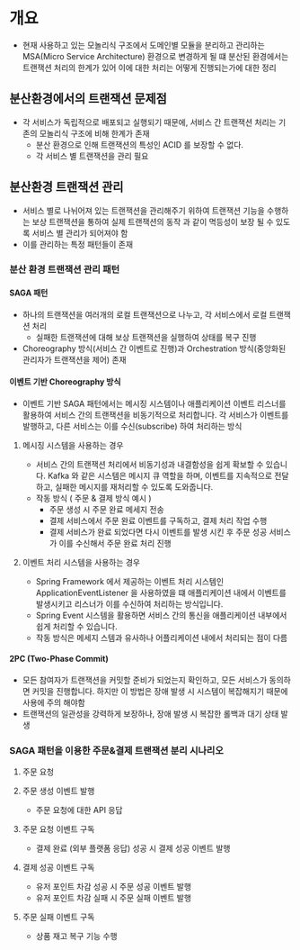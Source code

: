 # 개요

- 현재 사용하고 있는 모놀리식 구조에서 도메인별 모듈을 분리하고 관리하는 MSA(Micro Service Architecture) 환경으로 변경하게 될 떄 분산된 환경에서는 트랜잭션 처리의 한계가 있어 이에 대한
  처리는 어떻게 진행되는가에 대한 정리

## 분산환경에서의 트랜잭션 문제점

- 각 서비스가 독립적으로 배포되고 실행되기 때문에, 서비스 간 트랜잭션 처리는 기존의 모놀리식 구조에 비해 한계가 존재
    - 분산 환경으로 인해 트랜잭션의 특성인 ACID 를 보장할 수 없다.
    - 각 서비스 별 트랜잭션을 관리 필요

## 분산환경 트랜잭션 관리

  - 서비스 별로 나뉘어져 있는 트랜잭션을 관리해주기 위하여 트랜잭션 기능을 수행하는 보상 트랜잭션을 통하여 실제 트랜잭션의 동작 과 같이 멱등성이 보장 될 수 있도록 서비스 별 관리가 되어져야 함
  - 이를 관리하는 특정 패턴들이 존재

### 분산 환경 트랜잭션 관리 패턴

#### SAGA 패턴

  - 하나의 트랜잭션을 여러개의 로컬 트랜잭션으로 나누고, 각 서비스에서 로컬 트랜잭션 처리
      - 실패한 트랜잭션에 대해 보상 트랜잭션을 실행하여 상태를 복구 진행
  - Choreography 방식(서비스 간 이벤트로 진행)과 Orchestration 방식(중앙화된 관리자가 트랜잭션을 제어) 존재

#### 이벤트 기반 Choreography 방식

  - 이벤트 기반 SAGA 패턴에서는 메시징 시스템이나 애플리케이션 이벤트 리스너를 활용하여 서비스 간의 트랜잭션을 비동기적으로 처리합니다. 각 서비스가 이벤트를 발행하고, 다른 서비스는 이를 수신(subscribe)
    하여 처리하는 방식

1) 메시징 시스템을 사용하는 경우

   - 서비스 간의 트랜잭션 처리에서 비동기성과 내결함성을 쉽게 확보할 수 있습니다. Kafka 와 같은 시스템은 메시지 큐 역할을 하며, 이벤트를 지속적으로 전달하고, 실패한 메시지를 재처리할 수 있도록 도와줍니다.
   - 작동 방식 ( 주문 & 결제 방식 예시 )
       - 주문 생성 시 주문 완료 메세지 전송
       - 결제 서비스에서 주문 완료 이벤트를 구독하고, 결제 처리 작업 수행
       - 결제 서비스가 완료 되었다면 다시 이벤트를 발생 시킨 후 주문 성공 서비스가 이를 수신해서 주문 완료 처리 진행

2) 이벤트 처리 시스템을 사용하는 경우

   - Spring Framework 에서 제공하는 이벤트 처리 시스템인 ApplicationEventListener 을 사용하였을 떄 애플리케이션 내에서 이벤트를 발생시키고 리스너가 이를 수신하여 처리하는 방식입니다.
   - Spring Event 시스템을 활용하면 서비스 간의 통신을 애플리케이션 내부에서 쉽게 처리할 수 있습니다.
   - 작동 방식은 메세지 스템과 유사하나 어플리케이션 내에서 처리되는 점이 다름

#### 2PC (Two-Phase Commit)

  - 모든 참여자가 트랜잭션을 커밋할 준비가 되었는지 확인하고, 모든 서비스가 동의하면 커밋을 진행합니다. 하지만 이 방법은 장애 발생 시 시스템이 복잡해지기 때문에 사용에 주의 해야함
  - 트랜잭션의 일관성을 강력하게 보장하나, 장애 발생 시 복잡한 롤백과 대기 상태 발생

### SAGA 패턴을 이용한 주문&결제 트랜잭션 분리 시나리오

1. 주문 요청
2. 주문 생성 이벤트 발행

   - 주문 요청에 대한 API 응답

3. 주문 요청 이벤트 구독

   - 결제 완료 (외부 플랫폼 응답) 성공 시 결제 성공 이벤트 발행

4. 결제 성공 이벤트 구독

   - 유저 포인트 차감 성공 시 주문 성공 이벤트 발행
   - 유저 포인트 차감 실패 시 주문 실패 이벤트 발행

5. 주문 실패 이벤트 구독

   - 상품 재고 복구 기능 수행








